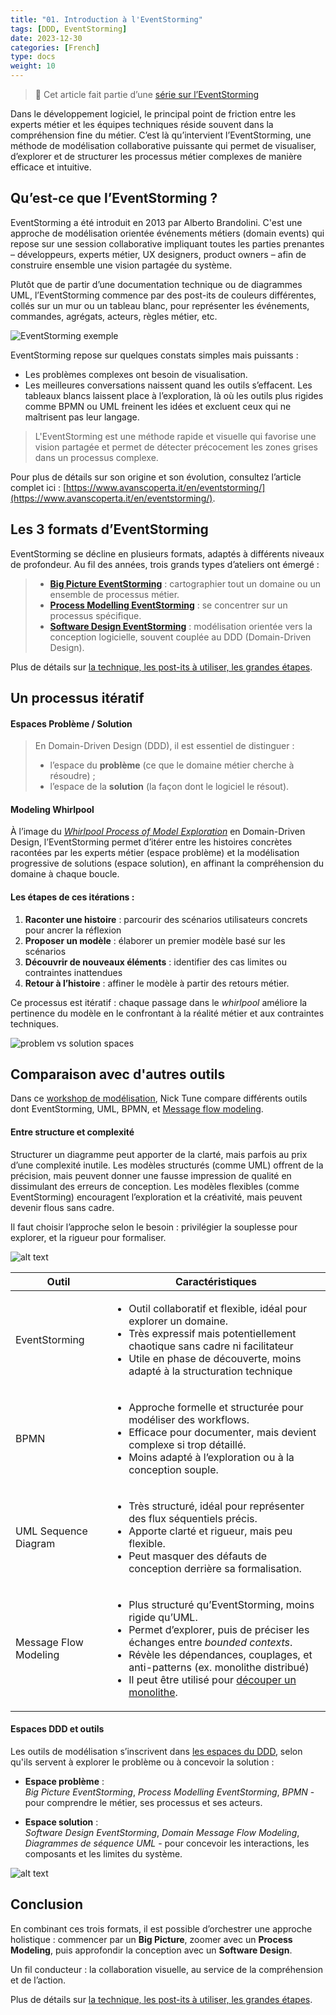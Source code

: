 ```yaml
---
title: "01. Introduction à l'EventStorming"
tags: [DDD, EventStorming]
date: 2023-12-30
categories: [French]
type: docs
weight: 10
---
```


> 🧩 Cet article fait partie d’une [série sur l’EventStorming](../)

Dans le développement logiciel, le principal point de friction entre les experts métier et les équipes techniques réside souvent dans la compréhension fine du métier. C’est là qu’intervient l’EventStorming, une méthode de modélisation collaborative puissante qui permet de visualiser, d’explorer et de structurer les processus métier complexes de manière efficace et intuitive.

## Qu’est-ce que l’EventStorming ?

EventStorming a été introduit en 2013 par Alberto Brandolini. C'est une approche de modélisation orientée événements métiers (domain events) qui repose sur une session collaborative impliquant toutes les parties prenantes – développeurs, experts métier, UX designers, product owners – afin de construire ensemble une vision partagée du système.

Plutôt que de partir d’une documentation technique ou de diagrammes UML, l’EventStorming commence par des post-its de couleurs différentes, collés sur un mur ou un tableau blanc, pour représenter les événements, commandes, agrégats, acteurs, règles métier, etc.

![EventStorming exemple](./image-04.1.png)

EventStorming repose sur quelques constats simples mais puissants :
- Les problèmes complexes ont besoin de visualisation.
- Les meilleures conversations naissent quand les outils s’effacent. Les tableaux blancs laissent place à l’exploration, là où les outils plus rigides comme BPMN ou UML freinent les idées et excluent ceux qui ne maîtrisent pas leur langage.

> L'EventStorming est une méthode rapide et visuelle qui favorise une vision partagée et permet de détecter précocement les zones grises dans un processus complexe.

Pour plus de détails sur son origine et son évolution, consultez l’article complet ici : [https://www.avanscoperta.it/en/eventstorming/](https://www.avanscoperta.it/en/eventstorming/).

## Les 3 formats d’EventStorming

EventStorming se décline en plusieurs formats, adaptés à différents niveaux de profondeur. Au fil des années, trois grands types d’ateliers ont émergé :

> - [**Big Picture EventStorming**](../02-techniques-eventstorming/#big-picture) : cartographier tout un domaine ou un ensemble de processus métier.
> - [**Process Modelling EventStorming**](../02-techniques-eventstorming/#process-modeling) : se concentrer sur un processus spécifique.
> - [**Software Design EventStorming**](../02-techniques-eventstorming/#software-design) : modélisation orientée vers la conception logicielle, souvent couplée au DDD (Domain-Driven Design).

Plus de détails sur [la technique, les post-its à utiliser, les grandes étapes](../02-techniques-eventstorming/).

## Un processus itératif

#### Espaces Problème / Solution

> En Domain-Driven Design (DDD), il est essentiel de distinguer :
> - l’espace du **problème** (ce que le domaine métier cherche à résoudre) ;
> - l’espace de la **solution** (la façon dont le logiciel le résout).

#### Modeling Whirlpool

À l’image du [*Whirlpool Process of Model Exploration*](https://www.domainlanguage.com/ddd/whirlpool/) en Domain-Driven Design, l’EventStorming permet d’itérer entre les histoires concrètes racontées par les experts métier (espace problème) et la modélisation progressive de solutions (espace solution), en affinant la compréhension du domaine à chaque boucle.

#### Les étapes de ces itérations :

1. **Raconter une histoire** : parcourir des scénarios utilisateurs concrets pour ancrer la réflexion
2. **Proposer un modèle** : élaborer un premier modèle basé sur les scénarios 
3. **Découvrir de nouveaux éléments** : identifier des cas limites ou contraintes inattendues
4. **Retour à l’histoire** : affiner le modèle à partir des retours métier.

Ce processus est itératif : chaque passage dans le *whirlpool* améliore la pertinence du modèle en le confrontant à la réalité métier et aux contraintes techniques.

![problem vs solution spaces](image-2.png)

## Comparaison avec d'autres outils

Dans ce [workshop de modélisation](https://www.youtube.com/watch?v=oj4zGj6sPDc), Nick Tune compare différents outils dont EventStorming, UML, BPMN, et [Message flow modeling](https://github.com/ddd-crew/domain-message-flow-modelling).

#### Entre structure et complexité

Structurer un diagramme peut apporter de la clarté, mais parfois au prix d’une complexité inutile.
Les modèles structurés (comme UML) offrent de la précision, mais peuvent donner une fausse impression de qualité en dissimulant des erreurs de conception.
Les modèles flexibles (comme EventStorming) encouragent l’exploration et la créativité, mais peuvent devenir flous sans cadre.

Il faut choisir l’approche selon le besoin : privilégier la souplesse pour explorer, et la rigueur pour formaliser.


![alt text](./image-chaos.png)


<table>
  <thead>
    <tr>
      <th>Outil</th>
      <th>Caractéristiques</th>
    </tr>
  </thead>
  <tbody>
    <tr>
      <td>EventStorming</td>
      <td>
        <ul>
          <li>Outil collaboratif et flexible, idéal pour explorer un domaine.</li>
          <li>Très expressif mais potentiellement chaotique sans cadre ni facilitateur</li>
          <li>Utile en phase de découverte, moins adapté à la structuration technique</li>
        </ul>
      </td>
    </tr>
    <tr>
      <td>BPMN</td>
      <td>
        <ul>
          <li>Approche formelle et structurée pour modéliser des workflows.</li>
          <li>Efficace pour documenter, mais devient complexe si trop détaillé.</li>
          <li>Moins adapté à l’exploration ou à la conception souple.</li>
        </ul>
      </td>
    </tr>
    <tr>
      <td>UML Sequence Diagram</td>
      <td>
        <ul>
          <li>Très structuré, idéal pour représenter des flux séquentiels précis.</li>
          <li>Apporte clarté et rigueur, mais peu flexible.</li>
          <li>Peut masquer des défauts de conception derrière sa formalisation.</li>
        </ul>
      </td>
    </tr>
    <tr>
      <td>Message Flow Modeling</td>
      <td>
        <ul>
          <li>Plus structuré qu’EventStorming, moins rigide qu’UML.</li>
          <li>Permet d’explorer, puis de préciser les échanges entre <em>bounded contexts</em>.</li>
          <li>Révèle les dépendances, couplages, et anti-patterns (ex. monolithe distribué)</li>
          <li>Il peut être utilisé pour <a href="../03-monolith/#03-message-flow-modelling">découper un monolithe</a>.</li>
        </ul>
      </td>
    </tr>
  </tbody>
</table>


#### Espaces DDD et outils

Les outils de modélisation s’inscrivent dans [les espaces du DDD](./#espaces-problème--solution), selon qu'ils servent à explorer le problème ou à concevoir la solution :

- **Espace problème** :  
  *Big Picture EventStorming*, *Process Modelling EventStorming*, *BPMN* - pour comprendre le métier, ses processus et ses acteurs.

- **Espace solution** :  
  *Software Design EventStorming*, *Domain Message Flow Modeling*, *Diagrammes de séquence UML* - pour concevoir les interactions, les composants et les limites du système.


![alt text](./image-1.png)

## Conclusion

En combinant ces trois formats, il est possible d’orchestrer une approche holistique : commencer par un **Big Picture**, zoomer avec un **Process Modeling**, puis approfondir la conception avec un **Software Design**.

Un fil conducteur : la collaboration visuelle, au service de la compréhension et de l’action.

Plus de détails sur [la technique, les post-its à utiliser, les grandes étapes](../02-techniques-eventstorming/).
